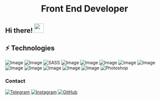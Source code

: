 <h1 align="center">Front End Developer</h1>

## Hi there! <img src="https://raw.githubusercontent.com/aemmadi/aemmadi/master/wave.gif" width="30px">


## ⚡ Technologies
![Image](https://img.shields.io/badge/-HTML5-E34F26?style=for-the-badge&logo=html5&logoColor=white)
![Image](https://img.shields.io/badge/-CSS3-1572B6?style=for-the-badge&logo=css3)
![SASS](https://img.shields.io/badge/-SASS-333?style=for-the-badge&logo=SASS)
![Image](https://img.shields.io/badge/-Bootstrap-563D7C?style=for-the-badge&logo=bootstrap)
![Image](https://img.shields.io/badge/JavaScript-323330?style=for-the-badge&logo=javascript&logoColor=F7DF1E)
![Image](https://img.shields.io/badge/Vue.js-35495E?style=for-the-badge&logo=vuedotjs&logoColor=4FC08D)
![Image](https://img.shields.io/badge/Vuetify-1867C0?style=for-the-badge&logo=vuetify&logoColor=white)
![Image](https://img.shields.io/badge/jQuery-0769AD?style=for-the-badge&logo=jquery&logoColor=white)
![Image](https://img.shields.io/badge/Git-F05032?style=for-the-badge&logo=git&logoColor=white)
![Image](https://img.shields.io/badge/Yarn-2C8EBB?style=for-the-badge&logo=yarn&logoColor=white)
![Image](https://img.shields.io/badge/Figma-F24E1E?style=for-the-badge&logo=figma&logoColor=white)
![Image](https://img.shields.io/badge/Gmail-D14836?style=for-the-badge&logo=gmail&logoColor=white)
![Image](https://img.shields.io/badge/Netlify-00C7B7?style=for-the-badge&logo=netlify&logoColor=white)
![Photoshop](https://img.shields.io/badge/-Photoshop-333?style=for-the-badge&logo=Photoshop)


### Contact
[![Telegram](https://img.shields.io/badge/-Telegram-333?style=for-the-badge&logo=telegram&logoColor=27A0D9)](https://t.me/xkagenou)
[![Instagram](https://img.shields.io/badge/-Instagram-333?style=for-the-badge&logo=instagram&logoColor=B4068E)](https://instagram.com/shohruz.luv)
[![GitHub](https://img.shields.io/badge/-GitHub-333?style=for-the-badge&logo=GitHub&logoColor=fff)](https://github.com/Shomurodovx)
